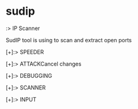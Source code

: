 # sudip
:> IP Scanner

SudIP tool is using to scan and extract open ports

[+]:> SPEEDER

[+]:> ATTACKCancel changes

[+]:> DEBUGGING

[+]:> SCANNER

[+]:> INPUT
 
